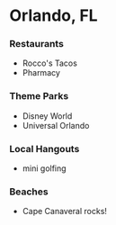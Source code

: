 # Orlando, FL

### Restaurants
- Rocco's Tacos
- Pharmacy

### Theme Parks
- Disney World
- Universal Orlando

### Local Hangouts
- mini golfing

### Beaches
- Cape Canaveral rocks!
